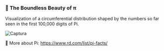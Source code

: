 ### 🔴 The Boundless Beauty of π
 
Visualization of a circumferential distribution shaped by the numbers so far seen in the first 100,000 digits of Pi.

![Captura](https://user-images.githubusercontent.com/51100407/198694264-1cdbda42-9751-4939-b4d5-e69f7b2ed6dc.PNG)

🔗 More about Pi: https://www.rd.com/list/pi-facts/

